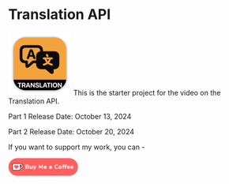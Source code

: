# Translation API

![mac128](Images/mac128.png) This is the starter project  for the video on the Translation API.



Part 1 Release Date: October 13, 2024

Part 2 Release Date: October 20, 2024

 If you want to support my work, you can - </br>

<a href='https://ko-fi.com/Z8Z22WRVG' target='_blank'><img height='36' style='border:0px;height:36px;' src='Images/kofi3.png' border='0' alt='Buy Me a Coffee at ko-fi.com' /></a>


